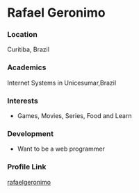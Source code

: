 # Rafael Geronimo

### Location

Curitiba, Brazil

### Academics

Internet Systems in Unicesumar,Brazil

### Interests

- Games, Movies, Series, Food and Learn

### Development

- Want to be a web programmer

### Profile Link

[rafaelgeronimo](https://github.com/rafaelgeronimo)
